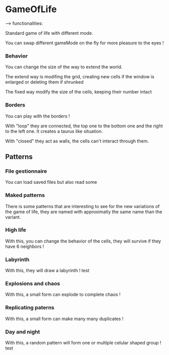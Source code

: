 # GameOfLife

--> functionalities:

Standard game of life with different mode.

You can swap different gameMode on the fly for more pleasure to the eyes !

### Behavior
You can change the size of the way to extend the world.

The extend way is modifing the grid, creating new cells if the window is enlarged or deleting them if shrunked

The fixed way modify the size of the cells, keeping their number intact

### Borders
You can play with the borders !

With "loop" they are connected, the top one to the bottom one and the right to the left one. It creates a taurus like situation.

With "closed" they act as walls, the cells can't interact through them.

## Patterns

### File gestionnaire

You can load saved files but also read some

### Maked patterns
There is some patterns that are interesting to see for the new variations of the game of life, they are named with approximatly the same name than the variant.

### High life
With this, you can change the behavior of the cells, they will survive if they have 6 neighbors ! 

### Labyrinth
With this, they will draw a labyrinth ! 
test


### Explosions and chaos
With this, a small form can explode to complete chaos !

### Replicating paterns
With this, a small form can make many many duplicates !

### Day and night
With this, a random pattern will form one or multiple celular shaped group !
test
